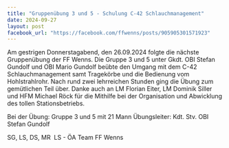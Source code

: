 ```yaml
---
title: "Gruppenübung 3 und 5 - Schulung C-42 Schlauchmanagement"
date: 2024-09-27
layout: post
facebook_url: "https://facebook.com/ffwenns/posts/905905301571923"
---
```


Am gestrigen Donnerstagabend, den 26.09.2024 folgte die nächste Gruppenübung der FF Wenns. Die Gruppe 3 und 5 unter Gkdt. OBI Stefan Gundolf und OBI Mario Gundolf beübte den Umgang mit dem C-42 Schlauchmanagement samt Tragekörbe und die Bedienung vom Hohlstrahlrohr. Nach rund zwei lehrreichen Stunden ging die Übung zum gemütlichen Teil über. Danke auch an LM Florian Eiter, LM Dominik Siller und HFM Michael Röck für die Mithilfe bei der Organisation und Abwicklung des tollen Stationsbetriebs.

Bei der Übung:
 Gruppe 3 und 5 mit 21 Mann
 Übungsleiter: Kdt. Stv. OBI Stefan Gundolf

 SG, LS, DS, MR ️ LS - ÖA Team FF Wenns